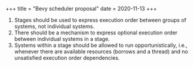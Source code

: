 +++
title = "Bevy scheduler proposal"
date = 2020-11-13
+++

1. Stages should be used to express execution order between groups
of systems, not individual systems.
2. There should be a mechanism to express optional execution order between
individual systems in a stage.
3. Systems within a stage should be allowed to run opportunistically, i.e.,
whenever there are available resources (borrows and a thread) and no
unsatisfied execution order dependencies.